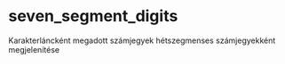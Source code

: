 # seven_segment_digits
 Karakterláncként megadott számjegyek hétszegmenses számjegyekként megjelenítése
